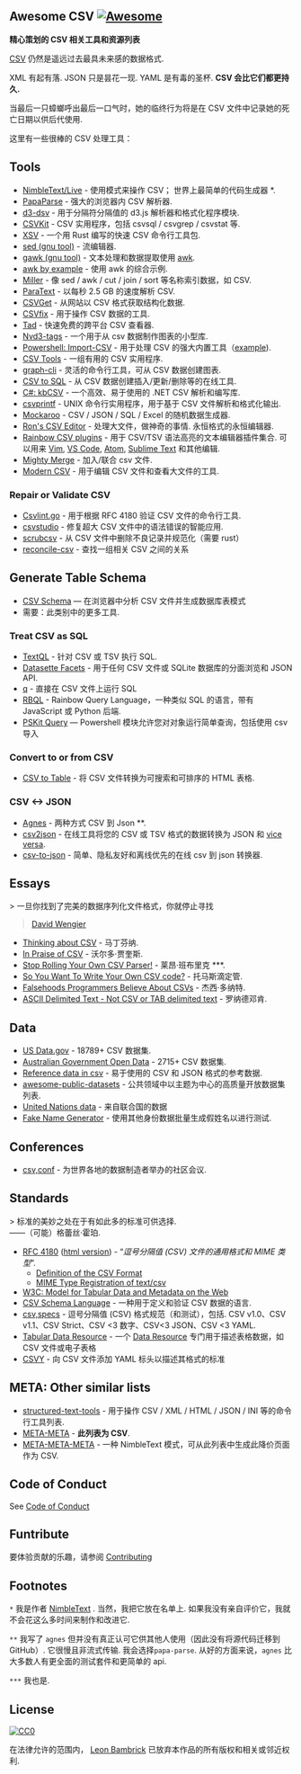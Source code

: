 <div class="github-widget" data-repo="secretGeek/awesomeCSV"></div>

## Awesome CSV [![Awesome](https://awesome.re/badge.svg)](https://awesome.re)

**精心策划的 CSV 相关工具和资源列表**

[CSV](https://en.wikipedia.org/wiki/Comma-separated_values) 仍然是遥远过去最具未来感的数据格式.

 XML 有起有落.  JSON 只是昙花一现.  YAML 是有毒的圣杯.  **CSV 会比它们都更持久.**

当最后一只蟑螂呼出最后一口气时，她的临终行为将是在 CSV 文件中记录她的死亡日期以供后代使用.






这里有一些很棒的 CSV 处理工具：

## Tools

- [NimbleText/Live](https://NimbleText.com/Live)  - 使用模式来操作 CSV； 世界上最简单的代码生成器 *.
- [PapaParse](https://www.papaparse.com) - 强大的浏览器内 CSV 解析器.
- [d3-dsv](https://github.com/d3/d3-dsv) - 用于分隔符分隔值的 d3.js 解析器和格式化程序模块.
- [CSVKit](http://csvkit.readthedocs.org/en/0.7.3/) - CSV 实用程序，包括 csvsql / csvgrep / csvstat 等.
- [XSV](https://github.com/BurntSushi/xsv) - 一个用 Rust 编写的快速 CSV 命令行工具包.
- [sed (gnu tool)](https://www.gnu.org/software/sed/manual/sed.html) - 流编辑器.
- [gawk (gnu tool)](https://www.gnu.org/software/gawk/manual/gawk.html) - 文本处理和数据提取使用 [awk](http://pubs.opengroup.org/onlinepubs/009695399/utilities/awk.html).
- [awk by example](https://github.com/learnbyexample/Command-line-text-processing/blob/master/gnu_awk.md#default-field-separation) - 使用 awk 的综合示例.
- [Miller](http://johnkerl.org/miller/doc/) - 像 sed / awk / cut / join / sort 等名称索引数据，如 CSV.
- [ParaText](https://github.com/wiseio/paratext) - 以每秒 2.5 GB 的速度解析 CSV.
- [CSVGet](http://github.com/fizx/csvget/tree/master) - 从网站以 CSV 格式获取结构化数据.
- [CSVfix](https://code.google.com/p/csvfix/) - 用于操作 CSV 数据的工具.
- [Tad](https://www.tadviewer.com) - 快速免费的跨平台 CSV 查看器.
- [Nvd3-tags](http://blog.tryolabs.com/2015/02/27/nvd3-tags-a-tiny-library-for-making-charts-from-csv-data/) - 一个用于从 csv 数据制作图表的小型库.
- [Powershell: Import-CSV](https://docs.microsoft.com/en-us/powershell/module/microsoft.powershell.utility/import-csv) - 用于处理 CSV 的强大内置工具（[example](https://gist.github.com/dfinke/786ba9edae1b0265ada10b36a7a11ba9)).
- [CSV Tools](https://onlinecsvtools.com/) - 一组有用的 CSV 实用程序.
- [graph-cli](https://github.com/mcastorina/graph-cli) - 灵活的命令行工具，可从 CSV 数据创建图表.
- [CSV to SQL](http://www.convertcsv.com/csv-to-sql.htm) - 从 CSV 数据创建插入/更新/删除等的在线工具.
- [C#: kbCSV](https://github.com/kentcb/KBCsv/blob/master/README.md) - 一个高效、易于使用的 .NET CSV 解析和编写库.
- [csvprintf](https://github.com/archiecobbs/csvprintf) - UNIX 命令行实用程序，用于基于 CSV 文件解析和格式化输出.
- [Mockaroo](https://www.mockaroo.com/) - CSV / JSON / SQL / Excel 的随机数据生成器.
- [Ron's CSV Editor](https://www.ronsplace.eu/products/ronseditor)  - 处理大文件，做神奇的事情. 永恒格式的永恒编辑器.
- [Rainbow CSV plugins](https://github.com/mechatroner/rainbow_csv#rainbow-csv-in-other-editors)  - 用于 CSV/TSV 语法高亮的文本编辑器插件集合. 可以用来 [Vim](https://github.com/mechatroner/rainbow_csv), [VS Code](https://marketplace.visualstudio.com/items?itemName=mechatroner.rainbow-csv), [Atom](https://atom.io/packages/rainbow-csv), [Sublime Text](https://packagecontrol.io/packages/rainbow_csv) 和其他编辑.
- [Mighty Merge](https://mightymerge.io/) - 加入/联合 csv 文件.
- [Modern CSV](https://www.moderncsv.com/) - 用于编辑 CSV 文件和查看大文件的工具.

### Repair or Validate CSV

- [Csvlint.go](https://github.com/Clever/csvlint) - 用于根据 RFC 4180 验证 CSV 文件的命令行工具.
- [csvstudio](http://www.csvstudio.com/) - 修复超大 CSV 文件中的语法错误的智能应用.
- [scrubcsv](https://github.com/faradayio/scrubcsv) - 从 CSV 文件中删除不良记录并规范化（需要 rust）
- [reconcile-csv](https://github.com/OpenRefine/reconcile-csv/blob/master/README.md) - 查找一组相关 CSV 之间的关系

## Generate Table Schema

- [CSV Schema](https://csv-schema.surge.sh/) — 在浏览器中分析 CSV 文件并生成数据库表模式
- 需要：此类别中的更多工具.


### Treat CSV as SQL

- [TextQL](http://dinedal.github.io/textql/) - 针对 CSV 或 TSV 执行 SQL.
- [Datasette Facets](https://simonwillison.net/2018/May/20/datasette-facets/) - 用于任何 CSV 文件或 SQLite 数据库的分面浏览和 JSON API.
- [q](https://harelba.github.io/q/) - 直接在 CSV 文件上运行 SQL
- [RBQL](https://rbql.org) - Rainbow Query Language，一种类似 SQL 的语言，带有 JavaScript 或 Python 后端.
- [PSKit Query](https://github.com/dfinke/PSKit#sql-query) — Powershell 模块允许您对对象运行简单查询，包括使用 csv 导入

### Convert to or from CSV

- [CSV to Table](https://github.com/vividvilla/csvtotable) - 将 CSV 文件转换为可搜索和可排序的 HTML 表格.

### CSV <-> JSON

- [Agnes](http://www.secretgeek.net/agnes/twoWay.html) - 两种方式 CSV 到 Json **.
- [csv2json](https://www.csvjson.com/csv2json) - 在线工具将您的 CSV 或 TSV 格式的数据转换为 JSON 和 [vice versa](https://www.csvjson.com/json2csv).
- [csv-to-json](https://mango-is.com/tools/csv-to-json/) - 简单、隐私友好和离线优先的在线 csv 到 json 转换器.


## Essays

&gt; 一旦你找到了完美的数据序列化文件格式，你就停止寻找
>
> [David Wengier](https://twitter.com/davidwengier/status/1159606464220000257)


- [Thinking about CSV](https://blog.datacite.org/thinking-about-csv/) - 马丁芬纳.
- [In Praise of CSV](https://usopendata.org/2015/03/10/csv) - 沃尔多·贾奎斯.
- [Stop Rolling Your Own CSV Parser!](http://www.secretgeek.net/csv_trouble) - 莱昂·班布里克 ***.
- [So You Want To Write Your Own CSV code?](http://thomasburette.com/blog/2014/05/25/so-you-want-to-write-your-own-CSV-code/) - 托马斯滴定管.
- [Falsehoods Programmers Believe About CSVs](https://donatstudios.com/Falsehoods-Programmers-Believe-About-CSVs) - 杰西·多纳特.
- [ASCII Delimited Text - Not CSV or TAB delimited text](https://ronaldduncan.wordpress.com/2009/10/31/text-file-formats-ascii-delimited-text-not-csv-or-tab-delimited-text/) - 罗纳德邓肯.

## Data

- [US Data.gov](https://catalog.data.gov/dataset?res_format=CSV) - 18789+ CSV 数据集.
- [Australian Government Open Data](https://data.gov.au/dataset?res_format=CSV) - 2715+ CSV 数据集.
- [Reference data in csv](https://datahub.io/collections/reference-data) - 易于使用的 CSV 和 JSON 格式的参考数据.
- [awesome-public-datasets](https://github.com/awesomedata/awesome-public-datasets) - 公共领域中以主题为中心的高质量开放数据集列表.
- [United Nations data](https://data.un.org) - 来自联合国的数据
- [Fake Name Generator](https://www.fakenamegenerator.com/order.php) - 使用其他身份数据批量生成假姓名以进行测试.

## Conferences

- [csv,conf](https://csvconf.com/) - 为世界各地的数据制造者举办的社区会议.


## Standards

 &gt; 标准的美妙之处在于有如此多的标准可供选择.<br />  ——（可能）格蕾丝·霍珀.

- [RFC 4180](https://tools.ietf.org/html/rfc4180) ([html version](http://www.faqs.org/rfcs/rfc4180.html)) - “*逗号分隔值 (CSV) 文件的通用格式和 MIME 类型*”.
  - [Definition of the CSV Format](https://tools.ietf.org/html/rfc4180#section-2)
  - [MIME Type Registration of text/csv](https://tools.ietf.org/html/rfc4180#section-3)
- [W3C: Model for Tabular Data and Metadata on the Web](https://www.w3.org/TR/tabular-data-model/)
- [CSV Schema Language](http://digital-preservation.github.io/csv-schema/csv-schema-1.2.html) - 一种用于定义和验证 CSV 数据的语言.
- [csv,specs](https://github.com/csvspecs)  - 逗号分隔值 (CSV) 格式规范（和测试），包括.  CSV v1.0、CSV v1.1、CSV Strict、CSV &lt;3 数字、CSV&lt;3 JSON、CSV &lt;3 YAML.
- [Tabular Data Resource](http://frictionlessdata.io/specs/tabular-data-resource/) - 一个 [Data Resource](http://frictionlessdata.io/specs/data-resource/) 专门用于描述表格数据，如 CSV 文件或电子表格
- [CSVY](https://csvy.org/) - 向 CSV 文件添加 YAML 标头以描述其格式的标准

## META: Other similar lists

- [structured-text-tools](https://github.com/dbohdan/structured-text-tools) - 用于操作 CSV / XML / HTML / JSON / INI 等的命令行工具列表.
- [META-META](https://raw.githubusercontent.com/secretGeek/AwesomeCSV/master/awesomecsv.csv) - **此列表为 CSV**.
- [META-META-META](https://nimbletext.com/Live/-971009575/) - 一种 NimbleText 模式，可从此列表中生成此降价页面作为 CSV.


## Code of Conduct

See [Code of Conduct](https://github.com/secretGeek/awesomeCSV/blob/master/code-of-conduct.md)


## Funtribute

要体验贡献的乐趣，请参阅 [Contributing](https://github.com/secretGeek/awesomeCSV/blob/master/contributing.md)


## Footnotes

 `*`<span id='footnote1' ></span> 我是作者 [NimbleText](https://NimbleText.com/Live) . 当然，我把它放在名单上. 如果我没有亲自评价它，我就不会花这么多时间来制作和改进它.

 `**`<span id='footnote2' ></span> 我写了 `agnes` 但并没有真正认可它供其他人使用（因此没有将源代码迁移到 GitHub）. 它很慢且非流式传输. 我会选择`papa-parse`. 从好的方面来说，`agnes` 比大多数人有更全面的测试套件和更简单的 api.

 `***`<span id='footnote3' ></span> 我也是.

## License

[![CC0](http://mirrors.creativecommons.org/presskit/buttons/88x31/svg/cc-zero.svg)](https://creativecommons.org/publicdomain/zero/1.0/)

在法律允许的范围内， [Leon Bambrick](http://secretgeek.net) 已放弃本作品的所有版权和相关或邻近权利.
